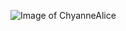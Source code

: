 ![Image of ChyanneAlice](https://www.facebook.com/photo?fbid=10223460842419288&set=a.1576166814148)
